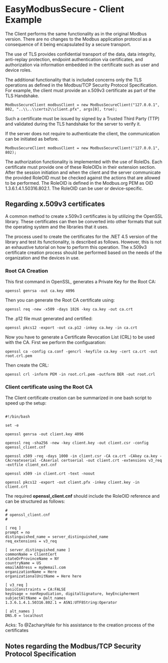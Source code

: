 ﻿# EasyModbusSecure - Client Example

The Client performs the same functionality as in the original Modbus version. There are no changes to the Modbus application protocol as a consequence of it being encapsulated by a secure transport.

The use of TLS provides confidential transport of the data, data integrity, anti-replay protection, endpoint authentication via certificates, and authorization via information embedded in the certificate 
such as user and device roles.

The additional functionality that is included concerns only the TLS operations as defined in the Modbus/TCP Security Protocol Specification. For example, the client must provide an x.509v3 certificate as part
of the TLS Handshake.

```
ModbusSecureClient modbusClient = new ModbusSecureClient("127.0.0.1", 802, "..\\..\\certs2\\client.pfx", args[0], true);
```

Such a certificate must be issued by signed by a Trusted Third Party (TTP) and validated during the TLS handshake for the server to verify it.

If the server does not require to authenticate the client, the communication can be initiated as before.

```
ModbusSecureClient modbusClient = new ModbusSecureClient("127.0.0.1", 802);
```

The authorization functionality is implemented with the use of RoleIDs. Each certificate must provide one of these RoleOIDs in their extension section. After the session initiation and when the client and the
server communicate the provided RoleOID must be checked against the actions that are allowed to be performed.  The RoleOID is defined in the Modbus.org PEM as OID 1.3.6.1.4.1.50316.802.1. The RoleOID can be user
or device-specific.

## Regarding x.509v3 certificates

A common method to create x.509v3 certificates is by utilizing the OpenSSL library. These certificates can then be converted into other formats that suit the operating system and the libraries that it uses.

The process used to create the certificates for the .NET 4.5 version of the library and test its functionality, is described as follows. However, this is not an exhaustive tutorial on how to perform this operation.
The x.509v3 certificate creation process should be performed based on the needs of the organization and the devices in use.

### Root CA Creation

This first command in OpenSSL, generates a Private Key for the Root CA:

```
openssl genrsa -out ca.key 4096
```

Then you can generate the Root CA certificate using:

```
openssl req -new -x509 -days 1826 -key ca.key -out ca.crt
```

The .p12 file must generated and certified:

```
openssl pkcs12 -export -out ca.p12 -inkey ca.key -in ca.crt
```

Now you have to generate a Certificate Revocation List (CRL) to be used with the CA. First we perform the configuaration:

```
openssl ca -config ca.conf -gencrl -keyfile ca.key -cert ca.crt -out root.crl.pem
```

Then create the CRL:

```
openssl crl -inform PEM -in root.crl.pem -outform DER -out root.crl
```

### Client certificate using the Root CA

The Client certificate creation can be summarized in one bash script to speed up the setup:

```

#!/bin/bash

set -e

openssl genrsa -out client.key 4096

openssl req -sha256 -new -key client.key -out client.csr -config openssl_client.cnf

openssl x509 -req -days 1000 -in client.csr -CA ca.crt -CAkey ca.key -CAcreateserial -CAserial certserial -out client.crt -extensions v3_req -extfile client_ext.cnf

openssl x509 -in client.crt -text -noout

openssl pkcs12 -export -out client.pfx -inkey client.key -in client.crt

```

The required **openssl_client.cnf** should include the RoleOID reference and can be structured as follows:

```
#
# openssl_client.cnf
#

[ req ]
prompt = no
distinguished_name = server_distinguished_name
req_extensions = v3_req

[ server_distinguished_name ]
commonName = ClientCert
stateOrProvinceName = NY
countryName = US
emailAddress = my@email.com
organizationName = Here
organizationalUnitName = Here here

[ v3_req ]
basicConstraints = CA:FALSE
keyUsage = nonRepudiation, digitalSignature, keyEncipherment
subjectAltName = @alt_names
1.3.6.1.4.1.50316.802.1 = ASN1:UTF8String:Operator

[ alt_names ]
DNS.0 = localhost

```

Acks: To @ZacharyHale for his assistance to the creation process of the certificates

## Notes regarding the Modbus/TCP Security Protocol Specification

